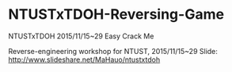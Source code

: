 # NTUSTxTDOH-Reversing-Game
NTUSTxTDOH 2015/11/15~29 Easy Crack Me

Reverse-engineering workshop for NTUST, 2015/11/15~29
Slide: http://www.slideshare.net/MaHauo/ntustxtdoh
